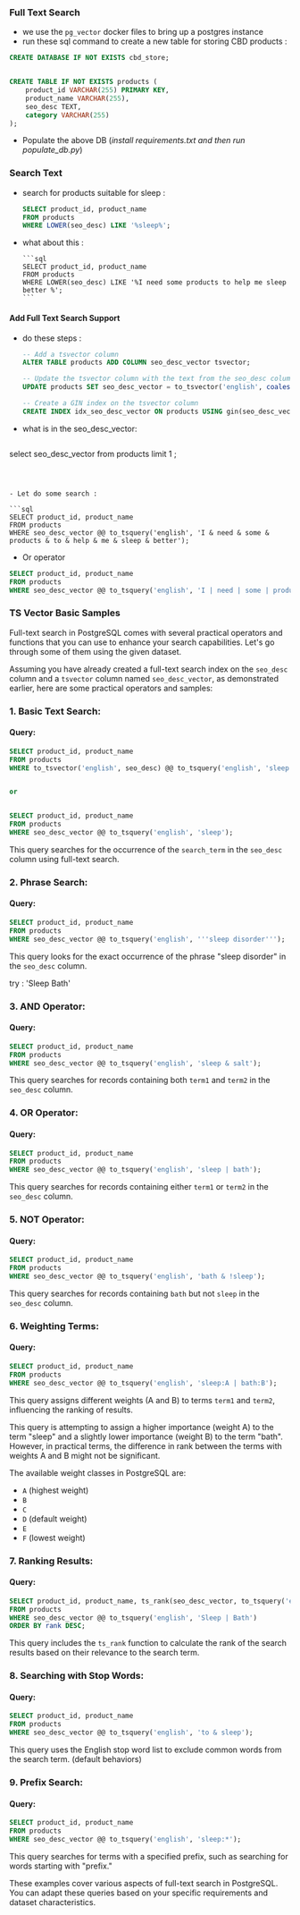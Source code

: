 ### Full Text Search

- we use the `pg_vector` docker files to bring up a postgres instance
- run these sql command to create a new table for storing CBD products :

```sql
CREATE DATABASE IF NOT EXISTS cbd_store;


CREATE TABLE IF NOT EXISTS products (
    product_id VARCHAR(255) PRIMARY KEY,
    product_name VARCHAR(255),
    seo_desc TEXT,
    category VARCHAR(255)
);


```

- Populate the above DB (*install requirements.txt and then run populate_db.py*)

### Search Text

- search for products suitable for sleep :

  ```sql
  SELECT product_id, product_name
  FROM products
  WHERE LOWER(seo_desc) LIKE '%sleep%';
  ```

- what about this :

      ```sql
      SELECT product_id, product_name
      FROM products
      WHERE LOWER(seo_desc) LIKE '%I need some products to help me sleep better %';
      ```



#### Add Full Text  Search Support 

- do these steps :

  ```sql
  -- Add a tsvector column
  ALTER TABLE products ADD COLUMN seo_desc_vector tsvector;
  
  -- Update the tsvector column with the text from the seo_desc column
  UPDATE products SET seo_desc_vector = to_tsvector('english', coalesce(seo_desc, ''));
  
  -- Create a GIN index on the tsvector column
  CREATE INDEX idx_seo_desc_vector ON products USING gin(seo_desc_vector);
  
  ```

- what is in the seo_desc_vector:

  ```sql
select seo_desc_vector from products limit 1  ;
  ```

  

- Let do some search :

  ```sql 
  SELECT product_id, product_name
  FROM products
  WHERE seo_desc_vector @@ to_tsquery('english', 'I & need & some & products & to & help & me & sleep & better');
  ```

-   Or  operator

  ```sql
  SELECT product_id, product_name
  FROM products
  WHERE seo_desc_vector @@ to_tsquery('english', 'I | need | some | products | to | help | me | sleep | better');
  
  ```
  
  

  ### TS Vector Basic Samples
  
   Full-text search in PostgreSQL comes with several practical operators and functions that you can use to enhance your search capabilities. Let's go through some of them using the given dataset.
  
  Assuming you have already created a full-text search index on the `seo_desc` column and a `tsvector` column named `seo_desc_vector`, as demonstrated earlier, here are some practical operators and samples:
  
  ### 1. **Basic Text Search:**
  
  #### Query:
  ```sql
  SELECT product_id, product_name
  FROM products
  WHERE to_tsvector('english', seo_desc) @@ to_tsquery('english', 'sleep');
  
  
  or 
  
  
  SELECT product_id, product_name
  FROM products
  WHERE seo_desc_vector @@ to_tsquery('english', 'sleep');
  
  
  ```
  
  This query searches for the occurrence of the `search_term` in the `seo_desc` column using full-text search.
  
  ### 2. **Phrase Search:**
  
  #### Query:
  ```sql
  SELECT product_id, product_name
  FROM products
  WHERE seo_desc_vector @@ to_tsquery('english', '''sleep disorder''');
  ```
  
  This query looks for the exact occurrence of the phrase "sleep disorder" in the `seo_desc` column.
  
  try : 'Sleep Bath'
  
  ### 3. **AND Operator:**
  
  #### Query:
  ```sql
  SELECT product_id, product_name
  FROM products
  WHERE seo_desc_vector @@ to_tsquery('english', 'sleep & salt');
  ```
  
  This query searches for records containing both `term1` and `term2` in the `seo_desc` column.
  
  ### 4. **OR Operator:**
  
  #### Query:
  ```sql
  SELECT product_id, product_name
  FROM products
  WHERE seo_desc_vector @@ to_tsquery('english', 'sleep | bath');
  ```
  
  This query searches for records containing either `term1` or `term2` in the `seo_desc` column.
  
  ### 5. **NOT Operator:**
  
  #### Query:
  ```sql
  SELECT product_id, product_name
  FROM products
  WHERE seo_desc_vector @@ to_tsquery('english', 'bath & !sleep');
  ```
  
  This query searches for records containing `bath` but not `sleep` in the `seo_desc` column.
  
  ### 6. **Weighting Terms:**
  
  #### Query:
  ```sql
  SELECT product_id, product_name
  FROM products
  WHERE seo_desc_vector @@ to_tsquery('english', 'sleep:A | bath:B');
  ```
  
  This query assigns different weights (A and B) to terms `term1` and `term2`, influencing the ranking of results.
  
  This query is attempting to assign a higher importance (weight A) to the term "sleep" and a slightly lower importance (weight B) to the term "bath". However, in practical terms, the difference in rank between the terms with weights A and B might not be significant.
  
  The available weight classes in PostgreSQL are:
  
  - `A` (highest weight)
  - `B`
  - `C`
  - `D` (default weight)
  - `E`
  - `F` (lowest weight)
  
  ### 7. **Ranking Results:**
  
  #### Query:
  ```sql
  SELECT product_id, product_name, ts_rank(seo_desc_vector, to_tsquery('english', 'Sleep | Bath')) AS rank
  FROM products
  WHERE seo_desc_vector @@ to_tsquery('english', 'Sleep | Bath')
  ORDER BY rank DESC;
  ```
  
  This query includes the `ts_rank` function to calculate the rank of the search results based on their relevance to the search term.
  
  ### 8. **Searching with Stop Words:**
  
  #### Query:
  ```sql
  SELECT product_id, product_name
  FROM products
  WHERE seo_desc_vector @@ to_tsquery('english', 'to & sleep');
  ```
  
  This query uses the English stop word list to exclude common words from the search term. (default behaviors)
  
  ### 9. **Prefix Search:**
  
  #### Query:
  ```sql
  SELECT product_id, product_name
  FROM products
  WHERE seo_desc_vector @@ to_tsquery('english', 'sleep:*');
  ```
  
  This query searches for terms with a specified prefix, such as searching for words starting with "prefix."
  
  These examples cover various aspects of full-text search in PostgreSQL. You can adapt these queries based on your specific requirements and dataset characteristics.